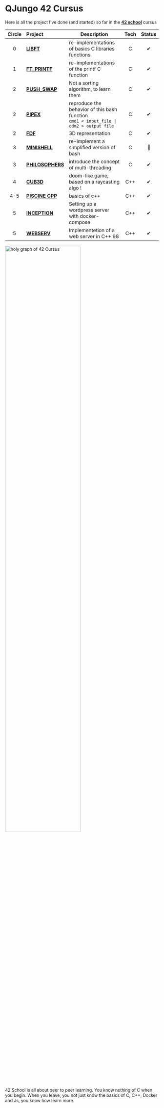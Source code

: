 # QJungo 42 Cursus

Here is all the project I've done (and started) so far in the [**42 school**](https://42lausanne.ch/) cursus

| Circle | Project                                                                             | Description                                                                                 | Tech | Status |
| :----: | :---------------------------------------------------------------------------------- | ------------------------------------------------------------------------------------------- | :--: | :----: |
|   0    | [**LIBFT**](https://github.com/QJungo-42Cursus/libft)                               | re-implementations of basics C libraries functions                                          |  C   |   ✔    |
|   1    | [**FT_PRINTF**](https://github.com/QJungo-42Cursus/libft/tree/master/prt/ft_printf) | re-implementations of the printf C function                                                 |  C   |   ✔    |
|   2    | [**PUSH_SWAP**](https://github.com/QJungo-42Cursus/push_swap)                       | Not a sorting algorithm, to learn them                                                      |  C   |   ✔    |
|   2    | [**PIPEX**](https://github.com/QJungo-42Cursus/pipex)                               | reproduce the behavior of this bash function <br/>`cmd1 < input_file \| cdm2 > output file` |  C   |   ✔    |
|   2    | [**FDF**](https://github.com/QJungo-42Cursus/fdf)                                   | 3D representation                                                                           |  C   |   ✔    |
|   3    | [**MINISHELL**](https://github.com/JungoQuentin/minishell)                          | re-implement a simplified version of bash                                                   |  C   |   📌   |
|   3    | [**PHILOSOPHERS**](https://github.com/QJungo-42Cursus/philosophers)                 | introduce the concept of multi-threading                                                    |  C   |   ✔    |
|   4    | [**CUB3D**](https://github.com/QJungo-42Cursus/cub3D)                               | doom-like game, based on a raycasting algo !                                                | C++  |   ✔    |
|  4-5   | [**PISCINE CPP**](https://github.com/QJungo-42Cursus/cpp)                           | basics of c++                                                                               | C++  |   ✔    |
|   5    | [**INCEPTION**](https://github.com/QJungo-42Cursus/inception)                       | Setting up a wordpress server with docker-compose                                           | C++  |   ✔    |
|   5    | [**WEBSERV**](https://github.com/QJungo-42Cursus/webserv)                           | Implementetion of a web server in C++ 98                                                    | C++  |   ✔    |

<img alt="holy graph of 42 Cursus" src="https://github.com/QJungo-42Cursus/.github/blob/main/profile/little_holy_graph.png" width="70%"/>

42 School is all about peer to peer learning. You know nothing of C when you begin.
When you leave, you not just know the basics of C, C++, Docker and Js, you know how learn more.

<!--
TODO article sur 42 s'ils ne connaissent

TODO add
|   01   | [**GET_NEXT_LINE**](https://github.com/QJungo-42Cursus/libft/blob/master/get_next_line.c) |  C   |   ✔    |
-->
